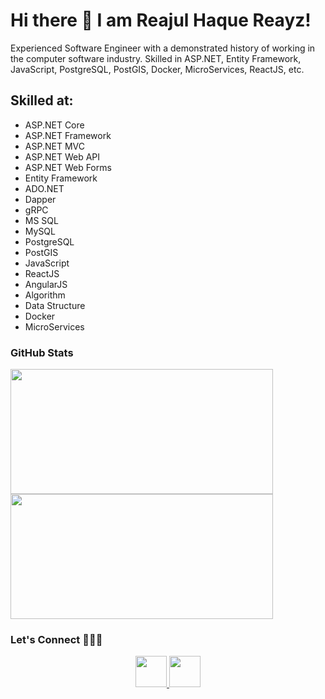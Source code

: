 # Hi there 👋 I am Reajul Haque Reayz!

<p>Experienced Software Engineer with a demonstrated history of working in the computer software industry. Skilled in ASP.NET, Entity Framework, JavaScript, PostgreSQL, PostGIS, Docker, MicroServices, ReactJS, etc. </p>

## Skilled at: 
* ASP.NET Core
* ASP.NET Framework
* ASP.NET MVC
* ASP.NET Web API
* ASP.NET Web Forms
* Entity Framework
* ADO.NET
* Dapper
* gRPC
* MS SQL
* MySQL 
* PostgreSQL
* PostGIS
* JavaScript
* ReactJS
* AngularJS
* Algorithm
* Data Structure
* Docker
* MicroServices 

### GitHub Stats

<p float="left">
 <img height=200 width=420 src="https://github-readme-stats-eight-theta.vercel.app/api?username=reayz&show_icons=true&theme=dark&include_all_commits=true" />
 <img height=200 width=420 src="https://github-readme-streak-stats.herokuapp.com/?user=reayz&theme=dark" />
</p>


### Let's Connect :people_holding_hands:

<p align='center'>
 <a href="https://www.linkedin.com/in/reayz/" target="_blank">
   <img height=50 width=50  src="https://cdn-icons-png.flaticon.com/512/174/174857.png">
 </a>
  <a href="https://stackoverflow.com/users/8133191/reayz" target="_blank">
   <img height=50 width=50 src="https://upload.wikimedia.org/wikipedia/commons/e/ef/Stack_Overflow_icon.svg">
 </a>
</p>
